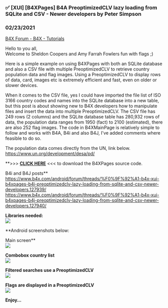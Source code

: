 ### ✅  [XUI] [B4XPages] B4A PreoptimizedCLV lazy loading from SQLite and CSV - Newer developers by Peter Simpson
### 02/23/2021
[B4X Forum - B4X - Tutorials](https://www.b4x.com/android/forum/threads/127938/)

Hello to you all,  
Welcome to Sheldon Coopers and Amy Farrah Fowlers fun with flags ;)  
  
Here is a simple example on using B4XPages with both an SQLite database and also a CSV file with multiple PreoptimizedCLV to retrieve country population data and flag images. Using a PreoptimizedCLV to display rows of data, card, images etc is extremely efficient and fast, even on older or slower devices.  
  
When it comes to the CSV file, yes I could have imported the file list of ISO 3166 country codes and names into the SQLite database into a new table, but this post is about showing new to B4X developers how to manipulate files and insert the data into multiple PreoptimizedCLV. The CSV file has 249 rows (2 columns) and the SQLite database table has 280,932 rows of data, the population data ranges from 1950 (fact) to 2100 (estimated), there are also 252 flag images. The code in B4XMainPage is relatively simple to follow and works with B4A, B4i and also B4J, I've added comments where feasible to do so.  
  
The population data comes directly from the UN, link below.  
<https://www.un.org/development/desa/pd/>  
  
**>>> [**CLICK HERE**](https://www.dropbox.com/s/miy8lu2jtd20zce/worldpopultion1.zip?dl=0) <<< to download the B4XPages source code.  
  
B4i and B4J posts**  
<https://www.b4x.com/android/forum/threads/%F0%9F%92%A1-b4x-xui-b4xpages-b4i-preoptimizedclv-lazy-loading-from-sqlite-and-csv-newer-developers.127939/>  
<https://www.b4x.com/android/forum/threads/%F0%9F%92%A1-b4x-xui-b4xpages-b4j-preoptimizedclv-lazy-loading-from-sqlite-and-csv-newer-developers.127940/>  
  
**Libraries needed:**  
![](https://www.b4x.com/android/forum/attachments/108567)  
  
**Android screenshots below:  
  
Main screen**  
![](https://www.b4x.com/android/forum/attachments/108568)  
  
**Combobox country list**  
![](https://www.b4x.com/android/forum/attachments/108569)  
  
**Filtered searches use **a PreoptimizedCLV****  
![](https://www.b4x.com/android/forum/attachments/108570)  
  
**Flags are displayed in a PreoptimizedCLV**  
![](https://www.b4x.com/android/forum/attachments/108571)  
  
  
**Enjoy…**